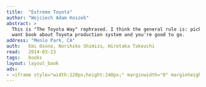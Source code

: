 ```yaml
---
title:	"Extreme Toyota"
author: "Wojciech Adam Koszek"
abstract: >
  This is "The Toyota Way" rephrased. I think the general rule is: pick just
  want book about Toyota production system and you're good to go.
address: "Menlo Park, CA"
auth:	Emi Osono, Norihiko Shimizu, Hirotaka Takeuchi
read:	2014-03-23
tags:	books
layout: layout_book
ads:
- <iframe style="width:120px;height:240px;" marginwidth="0" marginheight="0" scrolling="no" frameborder="0" src="//ws-na.amazon-adsystem.com/widgets/q?ServiceVersion=20070822&OneJS=1&Operation=GetAdHtml&MarketPlace=US&source=ss&ref=ss_til&ad_type=product_link&tracking_id=wkoszek-20&marketplace=amazon&region=US&placement=B002S7YBIU&asins=B002S7YBIU&linkId=ZZIEPFAYL6AJVFX5&show_border=false&link_opens_in_new_window=true&price_color=333333&title_color=C00000&bg_color=FFFFFF"></iframe>
---
```


